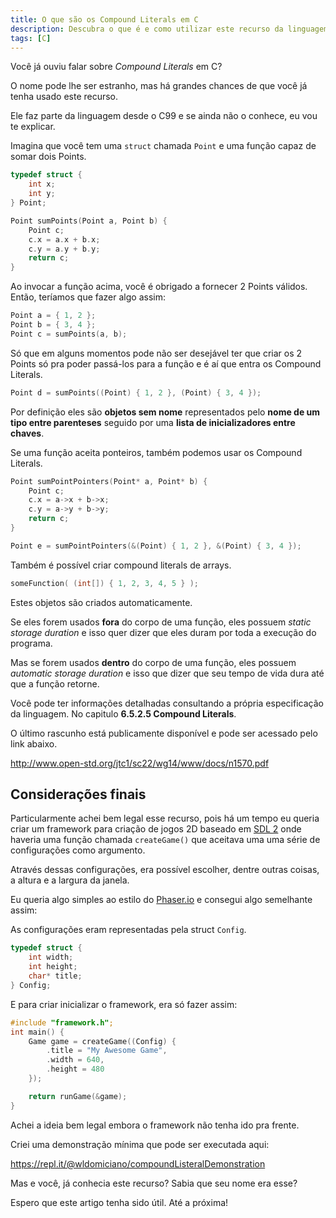 ```yaml
---
title: O que são os Compound Literals em C
description: Descubra o que é e como utilizar este recurso da linguagem C
tags: [C]
---
```


Você já ouviu falar sobre _Compound Literals_ em C?

O nome pode lhe ser estranho, mas há grandes chances de que você já tenha usado este recurso.

Ele faz parte da linguagem desde o C99 e se ainda não o conhece, eu vou te explicar.

Imagina que você tem uma `struct` chamada `Point` e uma função capaz de somar dois Points.

```c
typedef struct {
    int x;
    int y;
} Point;

Point sumPoints(Point a, Point b) {
    Point c;
    c.x = a.x + b.x;
    c.y = a.y + b.y;
    return c;
}
```

Ao invocar a função acima, você é obrigado a fornecer 2 Points válidos. Então, teríamos que fazer algo assim:

```c
Point a = { 1, 2 };
Point b = { 3, 4 };
Point c = sumPoints(a, b);
```

Só que em alguns momentos pode não ser desejável ter que criar os 2 Points só pra poder passá-los para a função e é aí que entra os Compound Literals.

```c
Point d = sumPoints((Point) { 1, 2 }, (Point) { 3, 4 });
```

Por definição eles são **objetos sem nome** representados pelo **nome de um tipo entre parenteses** seguido por uma **lista de inicializadores entre chaves**.

Se uma função aceita ponteiros, também podemos usar os Compound Literals.

```c
Point sumPointPointers(Point* a, Point* b) {
    Point c;
    c.x = a->x + b->x;
    c.y = a->y + b->y;
    return c;
}

Point e = sumPointPointers(&(Point) { 1, 2 }, &(Point) { 3, 4 });
```

Também é possível criar compound literals de arrays.

```c
someFunction( (int[]) { 1, 2, 3, 4, 5 } );
```

Estes objetos são criados automaticamente.

Se eles forem usados **fora** do corpo de uma função, eles possuem _static storage duration_ e isso quer dizer que eles duram por toda a execução do programa.

Mas se forem usados **dentro** do corpo de uma função, eles possuem _automatic storage duration_ e isso que dizer que seu tempo de vida dura até que a função retorne.

Você pode ter informações detalhadas consultando a própria especificação da linguagem. No capitulo **6.5.2.5 Compound Literals**.

O último rascunho está publicamente disponível e pode ser acessado pelo link abaixo.

http://www.open-std.org/jtc1/sc22/wg14/www/docs/n1570.pdf

## Considerações finais

Particularmente achei bem legal esse recurso, pois há um tempo eu queria criar um framework para criação de jogos 2D baseado em [SDL 2](https://www.libsdl.org/) onde haveria uma função chamada `createGame()` que aceitava uma uma série de configurações como argumento.

Através dessas configurações, era possível escolher, dentre outras coisas, a altura e a largura da janela.

Eu queria algo simples ao estilo do [Phaser.io](http://phaser.io/) e consegui algo semelhante assim:

As configurações eram representadas pela struct `Config`.

```c
typedef struct {
    int width;
    int height;
    char* title;
} Config;
```

E para criar inicializar o framework, era só fazer assim:

```c
#include "framework.h";
int main() {
    Game game = createGame((Config) {
        .title = "My Awesome Game",
        .width = 640,
        .height = 480
    });

    return runGame(&game);
}
```

Achei a ideia bem legal embora o framework não tenha ido pra frente.

Criei uma demonstração mínima que pode ser executada aqui:

https://repl.it/@wldomiciano/compoundListeralDemonstration

Mas e você, já conhecia este recurso? Sabia que seu nome era esse?

Espero que este artigo tenha sido útil. Até a próxima!
